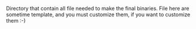 Directory that contain all file needed to make the final binaries.
File here are sometime template, and you must customize them, if
you want to customize them :-)
